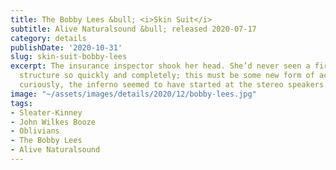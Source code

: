 ```yaml
---
title: The Bobby Lees &bull; <i>Skin Suit</i>
subtitle: Alive Naturalsound &bull; released 2020-07-17
category: details
publishDate: '2020-10-31'
slug: skin-suit-bobby-lees
excerpt: The insurance inspector shook her head. She’d never seen a fire consume a
  structure so quickly and completely; this must be some new form of accelerant. Most
  curiously, the inferno seemed to have started at the stereo speakers.
image: "~/assets/images/details/2020/12/bobby-lees.jpg"
tags:
- Sleater-Kinney
- John Wilkes Booze
- Oblivians
- The Bobby Lees
- Alive Naturalsound
---
```


